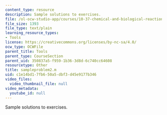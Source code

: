 ```yaml
---
content_type: resource
description: Sample solutions to exercises.
file: /ol-ocw-studio-app/courses/10-37-chemical-and-biological-reaction-engineering-spring-2007/c1e14bd17fb650a5dbf3d45e9177b346_sampleproblem2.m
file_size: 1393
file_type: text/plain
learning_resource_types:
- Tools
license: https://creativecommons.org/licenses/by-nc-sa/4.0/
ocw_type: OCWFile
parent_title: Tools
parent_type: CourseSection
parent_uid: 350837a5-f959-1b36-3d8d-6c740cc64608
resourcetype: Other
title: sampleproblem2.m
uid: c1e14bd1-7fb6-50a5-dbf3-d45e9177b346
video_files:
  video_thumbnail_file: null
video_metadata:
  youtube_id: null
---
```

Sample solutions to exercises.